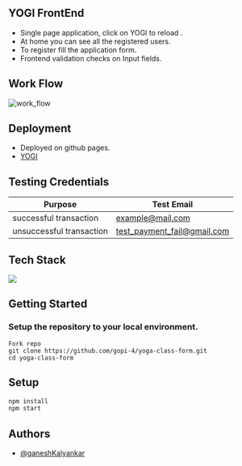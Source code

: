 ## YOGI FrontEnd
  - Single page application, click on YOGI to reload .
  - At home you can see all the registered users.
  - To register fill the application form.
  - Frontend validation checks on Input fields.
## Work Flow
![work_flow](https://user-images.githubusercontent.com/78689282/206988995-b81514c5-b65c-41b5-86f1-2871e8e1da20.jpg)

## Deployment
  - Deployed on github pages.
  - [YOGI](https://gopi-4.github.io/yoga-class-form/)

## Testing Credentials

| Purpose | Test Email |
|--|--|
| successful transaction | example@mail.com  |
| unsuccessful transaction | test_payment_fail@gmail.com |

## Tech Stack

<img src="https://img.shields.io/badge/ReactJS%20-%2320232a.svg?logo=react" >
 
 ## Getting Started 
### Setup the repository to your local environment.

  ```git
  Fork repo
  git clone https://github.com/gopi-4/yoga-class-form.git
  cd yoga-class-form
  ```
  ## Setup
  ```sh
  npm install
  npm start
  ```
  
## Authors

- [@ganeshKalyankar](https://github.com/gopi-4)
